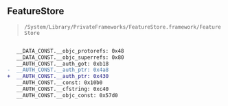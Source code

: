 ## FeatureStore

> `/System/Library/PrivateFrameworks/FeatureStore.framework/FeatureStore`

```diff

   __DATA_CONST.__objc_protorefs: 0x48
   __DATA_CONST.__objc_superrefs: 0x80
   __AUTH_CONST.__auth_got: 0xb18
-  __AUTH_CONST.__auth_ptr: 0x4a8
+  __AUTH_CONST.__auth_ptr: 0x430
   __AUTH_CONST.__const: 0x10b0
   __AUTH_CONST.__cfstring: 0xc40
   __AUTH_CONST.__objc_const: 0x57d0

```
